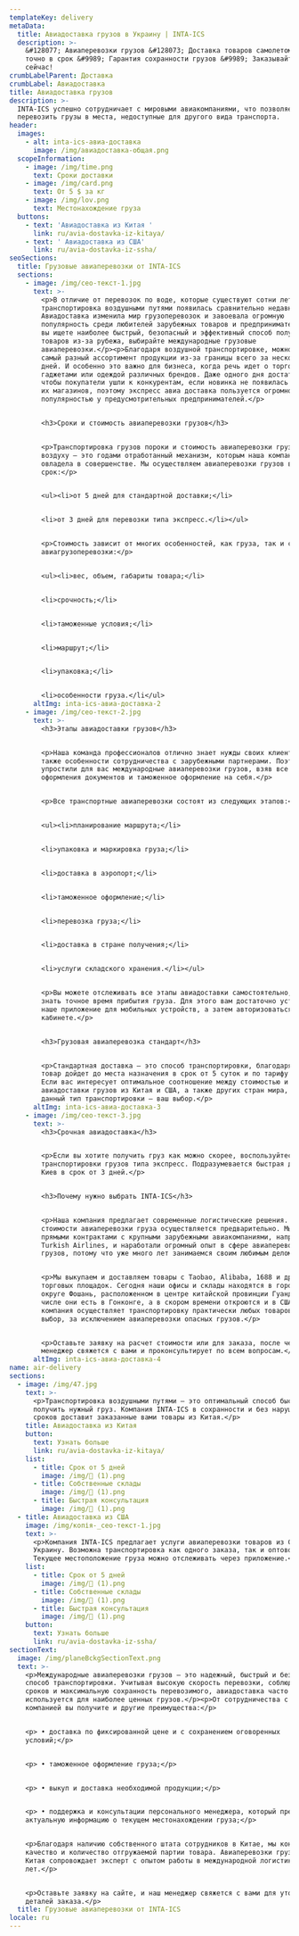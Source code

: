 ```yaml
---
templateKey: delivery
metaData:
  title: Авиадоставка грузов в Украину | INTA-ICS
  description: >-
    &#128077; Авиаперевозки грузов &#128073; Доставка товаров самолетом &#9992;
    точно в срок &#9989; Гарантия сохранности грузов &#9989; Заказывайте прямо
    сейчас!
crumbLabelParent: Доставка
crumbLabel: Авиадоставка
title: Авиадоставка грузов
description: >-
  INTA-ICS успешно сотрудничает с мировыми авиакомпаниями, что позволяет
  перевозить грузы в места, недоступные для другого вида транспорта.
header:
  images:
    - alt: inta-ics-авиа-доставка
      image: /img/авиадоставка-общая.png
  scopeInformation:
    - image: /img/time.png
      text: Сроки доставки
    - image: /img/card.png
      text: От 5 $ за кг
    - image: /img/lov.png
      text: Местонахождение груза
  buttons:
    - text: 'Авиадоставка из Китая '
      link: ru/avia-dostavka-iz-kitaya/
    - text: ' Авиадоставка из США'
      link: ru/avia-dostavka-iz-ssha/
seoSections:
  title: Грузовые авиаперевозки от INTA-ICS
  sections:
    - image: /img/сео-текст-1.jpg
      text: >-
        <p>В отличие от перевозок по воде, которые существуют сотни лет,
        транспортировка воздушными путями появилась сравнительно недавно.
        Авиадоставка изменила мир грузоперевозок и завоевала огромную
        популярность среди любителей зарубежных товаров и предпринимателей. Если
        вы ищете наиболее быстрый, безопасный и эффективный способ получения
        товаров из-за рубежа, выбирайте международные грузовые
        авиаперевозки.</p><p>Благодаря воздушной транспортировке, можно привезти
        самый разный ассортимент продукции из-за границы всего за несколько
        дней. И особенно это важно для бизнеса, когда речь идет о торговле
        гаджетами или одеждой различных брендов. Даже одного дня достаточно,
        чтобы покупатели ушли к конкурентам, если новинка не появилась на полках
        их магазинов, поэтому экспресс авиа доставка пользуется огромной
        популярностью у предусмотрительных предпринимателей.</p>


        <h3>Сроки и стоимость авиаперевозки грузов</h3>


        <p>Транспортировка грузов пороки и стоимость авиаперевозки грузов
        воздуху — это годами отработанный механизм, которым наша компания
        овладела в совершенстве. Мы осуществляем авиаперевозки грузов в
        срок:</p>


        <ul><li>от 5 дней для стандартной доставки;</li>


        <li>от 3 дней для перевозки типа экспресс.</li></ul>


        <p>Стоимость зависит от многих особенностей, как груза, так и самой
        авиагрузоперевозки:</p>


        <ul><li>вес, объем, габариты товара;</li>


        <li>срочность;</li>


        <li>таможенные условия;</li>


        <li>маршрут;</li>


        <li>упаковка;</li>


        <li>особенности груза.</li</ul>
      altImg: inta-ics-авиа-доставка-2
    - image: /img/сео-текст-2.jpg
      text: >-
        <h3>Этапы авиадоставки грузов</h3>


        <p>Наша команда профессионалов отлично знает нужды своих клиентов, а
        также особенности сотрудничества с зарубежными партнерами. Поэтому мы
        упростили для вас международные авиаперевозки грузов, взяв все сложности
        оформления документов и таможенное оформление на себя.</p>


        <p>Все транспортные авиаперевозки состоят из следующих этапов:</p>


        <ul><li>планирование маршрута;</li>


        <li>упаковка и маркировка груза;</li>


        <li>доставка в аэропорт;</li>


        <li>таможенное оформление;</li>


        <li>перевозка груза;</li>


        <li>доставка в стране получения;</li>


        <li>услуги складского хранения.</li></ul>


        <p>Вы можете отслеживать все этапы авиадоставки самостоятельно, а также
        знать точное время прибытия груза. Для этого вам достаточно установить
        наше приложение для мобильных устройств, а затем авторизоваться в личном
        кабинете.</p>


        <h3>Грузовая авиаперевозка стандарт</h3>


        <p>Стандартная доставка — это способ транспортировки, благодаря которому
        товар дойдет до места назначения в срок от 5 суток и по тарифу от 5$/кг.
        Если вас интересует оптимальное соотношение между стоимостью и скоростью
        авиадоставки грузов из Китая и США, а также других стран мира, тогда
        данный тип транспортировки — ваш выбор.</p>
      altImg: inta-ics-авиа-доставка-3
    - image: /img/сео-текст-3.jpg
      text: >-
        <h3>Срочная авиадоставка</h3>


        <p>Если вы хотите получить груз как можно скорее, воспользуйтесь услугой
        транспортировки грузов типа экспресс. Подразумевается быстрая доставка в
        Киев в срок от 3 дней.</p>


        <h3>Почему нужно выбрать INTA-ICS</h3>


        <p>Наша компания предлагает современные логистические решения. Расчет
        стоимости авиаперевозки груза осуществляется предварительно. Мы владеем
        прямыми контрактами с крупными зарубежными авиакомпаниями, например,
        Turkish Airlines, и наработали огромный опыт в сфере авиаперевозок
        грузов, потому что уже много лет занимаемся своим любимым делом.</p>


        <p>Мы выкупаем и доставляем товары с Taobao, Alibaba, 1688 и других
        торговых площадок. Сегодня наши офисы и склады находятся в городском
        округе Фошань, расположенном в центре китайской провинции Гуандун. В том
        числе они есть в Гонконге, а в скором времени откроются и в США. Наша
        компания осуществляет транспортировку практически любых товаров на ваш
        выбор, за исключением авиаперевозки опасных грузов.</p>


        <p>Оставьте заявку на расчет стоимости или для заказа, после чего наш
        менеджер свяжется с вами и проконсультирует по всем вопросам.</p>
      altImg: inta-ics-авиа-доставка-4
name: air-delivery
sections:
  - image: /img/47.jpg
    text: >-
      <p>Транспортировка воздушными путями — это оптимальный способ быстро
      получить нужный груз. Компания INTA-ICS в сохранности и без нарушения
      сроков доставит заказанные вами товары из Китая.</p>
    title: Авиадоставка из Китая
    button:
      text: Узнать больше
      link: ru/avia-dostavka-iz-kitaya/
    list:
      - title: Срок от 5 дней
        image: /img/ (1).png
      - title: Собственные склады
        image: /img/ (1).png
      - title: Быстрая консультация
        image: /img/ (1).png
  - title: Авиадоставка из США
    image: /img/копія-_сео-текст-1.jpg
    text: >-
      <p>Компания INTA-ICS предлагает услуги авиаперевозки товаров из США в
      Украину. Возможна транспортировка как одного заказа, так и оптовой партии.
      Текущее местоположение груза можно отслеживать через приложение.</p>
    list:
      - title: Срок от 5 дней
        image: /img/ (1).png
      - title: Собственные склады
        image: /img/ (1).png
      - title: Быстрая консультация
        image: /img/ (1).png
    button:
      text: Узнать больше
      link: ru/avia-dostavka-iz-ssha/
sectionText:
  image: /img/planeBckgSectionText.png
  text: >-
    <p>Международные авиаперевозки грузов — это надежный, быстрый и безопасный
    способ транспортировки. Учитывая высокую скорость перевозки, соблюдение
    сроков и максимальную сохранность перевозимого, авиадоставка часто
    используется для наиболее ценных грузов.</p><p>От сотрудничества с нашей
    компанией вы получите и другие преимущества:</p>


    <p> • доставка по фиксированной цене и с сохранением оговоренных
    условий;</p>


    <p> • таможенное оформление груза;</p>


    <p> • выкуп и доставка необходимой продукции;</p>


    <p> • поддержка и консультации персонального менеджера, который предоставит
    актуальную информацию о текущем местонахождении груза;</p>


    <p>Благодаря наличию собственного штата сотрудников в Китае, мы контролируем
    качество и количество отгружаемой партии товара. Авиаперевозки грузов из
    Китая сопровождает эксперт с опытом работы в международной логистике более 5
    лет.</p>


    <p>Оставьте заявку на сайте, и наш менеджер свяжется с вами для уточнения
    деталей заказа.</p>
  title: Грузовые авиаперевозки от INTA-ICS
locale: ru
---
```

